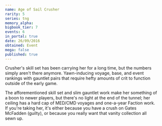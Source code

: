 ```yaml
---
name: Age of Sail Crusher
rarity: 5
series: tng
memory_alpha:
bigbook_tier: 7
events: 6
in_portal: true
date: 26/09/2016
obtained: Event
mega: false
published: true
---
```


Crusher's skill set has been carrying her for a long time, but the numbers simply aren't there anymore. Yawn-inducing voyage, base, and event rankings with gauntlet pairs that require hefty amounts of crit to function outside of the early game.

The afforementioned skill set and slim gauntlet work make her something of a boon to newer players, but there's no light at the end of the tunnel; her ceiling has a hard cap of MED/CMD voyages and one-a-year Faction work. If you're taking her, it's either because you have a crush on Gates McFadden (guilty), or because you really want that vanity collection all sewn up.
